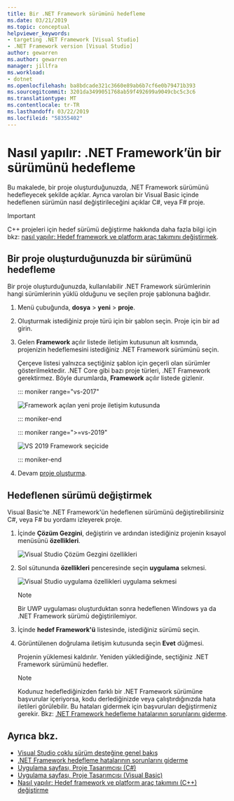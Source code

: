 ```yaml
---
title: Bir .NET Framework sürümünü hedefleme
ms.date: 03/21/2019
ms.topic: conceptual
helpviewer_keywords:
- targeting .NET Framework [Visual Studio]
- .NET Framework version [Visual Studio]
author: gewarren
ms.author: gewarren
manager: jillfra
ms.workload:
- dotnet
ms.openlocfilehash: ba8bdcade321c3660e89ab6b7cf6e0b79471b393
ms.sourcegitcommit: 3201da3499051768ab59f492699a9049cbc5c3c6
ms.translationtype: MT
ms.contentlocale: tr-TR
ms.lasthandoff: 03/22/2019
ms.locfileid: "58355402"
---
```

# <a name="how-to-target-a-version-of-the-net-framework"></a>Nasıl yapılır: .NET Framework’ün bir sürümünü hedefleme

Bu makalede, bir proje oluşturduğunuzda, .NET Framework sürümünü hedefleyecek şekilde açıklar. Ayrıca varolan bir Visual Basic içinde hedeflenen sürümün nasıl değiştirileceğini açıklar C#, veya F# proje.

> [!IMPORTANT]
> C++ projeleri için hedef sürümü değiştirme hakkında daha fazla bilgi için bkz: [nasıl yapılır: Hedef framework ve platform araç takımını değiştirmek](/cpp/build/how-to-modify-the-target-framework-and-platform-toolset).

## <a name="target-a-version-when-you-create-a-project"></a>Bir proje oluşturduğunuzda bir sürümünü hedefleme

Bir proje oluşturduğunuzda, kullanılabilir .NET Framework sürümlerinin hangi sürümlerinin yüklü olduğunu ve seçilen proje şablonuna bağlıdır.

1. Menü çubuğunda, **dosya** > **yeni** > **proje**.

1. Oluşturmak istediğiniz proje türü için bir şablon seçin. Proje için bir ad girin.

1. Gelen **Framework** açılır listede iletişim kutusunun alt kısmında, projenizin hedeflemesini istediğiniz .NET Framework sürümünü seçin.

   Çerçeve listesi yalnızca seçtiğiniz şablon için geçerli olan sürümler gösterilmektedir. .NET Core gibi bazı proje türleri, .NET Framework gerektirmez. Böyle durumlarda, **Framework** açılır listede gizlenir.

   ::: moniker range="vs-2017"

   ![Framework açılan yeni proje iletişim kutusunda](media/vside-newproject-framework.png)

   ::: moniker-end

   ::: moniker range=">=vs-2019"

   ![VS 2019 Framework seçicide](media/vs-2019/configure-new-project-framework.png)

   ::: moniker-end

1. Devam [proje oluşturma](create-new-project.md).

## <a name="change-the-targeted-version"></a>Hedeflenen sürümü değiştirmek

Visual Basic'te .NET Framework'ün hedeflenen sürümünü değiştirebilirsiniz C#, veya F# bu yordamı izleyerek proje.

1. İçinde **Çözüm Gezgini**, değiştirin ve ardından istediğiniz projenin kısayol menüsünü **özellikleri**.

    ![Visual Studio Çözüm Gezgini özellikleri](../ide/media/vs_slnexplorer_properties.png)

1. Sol sütununda **özellikleri** penceresinde seçin **uygulama** sekmesi.

    ![Visual Studio uygulama özellikleri uygulama sekmesi](../ide/media/vs_slnexplorer_properties_applicationtab.png)

    > [!NOTE]
    > Bir UWP uygulaması oluşturduktan sonra hedeflenen Windows ya da .NET Framework sürümü değiştirilemiyor.

1. İçinde **hedef Framework'ü** listesinde, istediğiniz sürümü seçin.

1. Görüntülenen doğrulama iletişim kutusunda seçin **Evet** düğmesi.

    Projenin yüklemesi kaldırılır. Yeniden yüklediğinde, seçtiğiniz .NET Framework sürümünü hedefler.

    > [!NOTE]
    > Kodunuz hedeflediğinizden farklı bir .NET Framework sürümüne başvurular içeriyorsa, kodu derlediğinizde veya çalıştırdığınızda hata iletileri görülebilir. Bu hataları gidermek için başvuruları değiştirmeniz gerekir. Bkz: [.NET Framework hedefleme hatalarının sorunlarını giderme](../msbuild/troubleshooting-dotnet-framework-targeting-errors.md).

## <a name="see-also"></a>Ayrıca bkz.

- [Visual Studio çoklu sürüm desteğine genel bakış](../ide/visual-studio-multi-targeting-overview.md)
- [.NET Framework hedefleme hatalarının sorunlarını giderme](../msbuild/troubleshooting-dotnet-framework-targeting-errors.md)
- [Uygulama sayfası, Proje Tasarımcısı (C#)](../ide/reference/application-page-project-designer-csharp.md)
- [Uygulama sayfası, Proje Tasarımcısı (Visual Basic)](../ide/reference/application-page-project-designer-visual-basic.md)
- [Nasıl yapılır: Hedef framework ve platform araç takımını (C++) değiştirme](/cpp/build/how-to-modify-the-target-framework-and-platform-toolset)